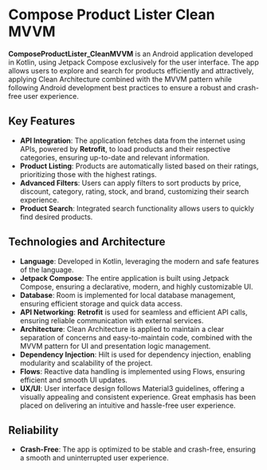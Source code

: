 # Compose Product Lister Clean MVVM

**ComposeProductLister_CleanMVVM** is an Android application developed in Kotlin, using Jetpack Compose exclusively for the user interface. The app allows users to explore and search for products efficiently and attractively, applying Clean Architecture combined with the MVVM pattern while following Android development best practices to ensure a robust and crash-free user experience.

## Key Features

- **API Integration**: The application fetches data from the internet using APIs, powered by **Retrofit**, to load products and their respective categories, ensuring up-to-date and relevant information.
- **Product Listing**: Products are automatically listed based on their ratings, prioritizing those with the highest ratings.
- **Advanced Filters**: Users can apply filters to sort products by price, discount, category, rating, stock, and brand, customizing their search experience.
- **Product Search**: Integrated search functionality allows users to quickly find desired products.

## Technologies and Architecture

- **Language**: Developed in Kotlin, leveraging the modern and safe features of the language.
- **Jetpack Compose**: The entire application is built using Jetpack Compose, ensuring a declarative, modern, and highly customizable UI.
- **Database**: Room is implemented for local database management, ensuring efficient storage and quick data access.
- **API Networking**: **Retrofit** is used for seamless and efficient API calls, ensuring reliable communication with external services.
- **Architecture**: Clean Architecture is applied to maintain a clear separation of concerns and easy-to-maintain code, combined with the MVVM pattern for UI and presentation logic management.
- **Dependency Injection**: Hilt is used for dependency injection, enabling modularity and scalability of the project.
- **Flows**: Reactive data handling is implemented using Flows, ensuring efficient and smooth UI updates.
- **UX/UI**: User interface design follows Material3 guidelines, offering a visually appealing and consistent experience. Great emphasis has been placed on delivering an intuitive and hassle-free user experience.

## Reliability

- **Crash-Free**: The app is optimized to be stable and crash-free, ensuring a smooth and uninterrupted user experience.
